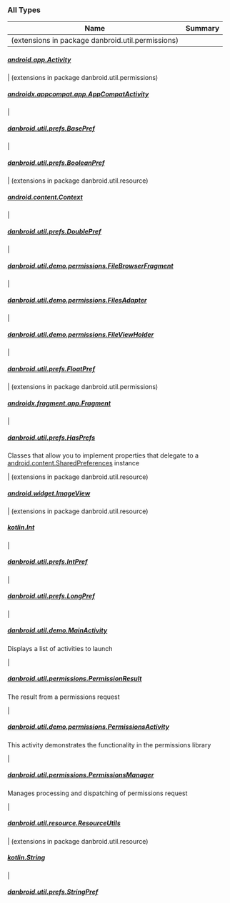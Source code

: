 

### All Types

| Name | Summary |
|---|---|
| (extensions in package danbroid.util.permissions)

##### [android.app.Activity](../danbroid.util.permissions/android.app.-activity/index.md)


| (extensions in package danbroid.util.permissions)

##### [androidx.appcompat.app.AppCompatActivity](../danbroid.util.permissions/androidx.appcompat.app.-app-compat-activity/index.md)


|

##### [danbroid.util.prefs.BasePref](../danbroid.util.prefs/-base-pref/index.md)


|

##### [danbroid.util.prefs.BooleanPref](../danbroid.util.prefs/-boolean-pref/index.md)


| (extensions in package danbroid.util.resource)

##### [android.content.Context](../danbroid.util.resource/android.content.-context/index.md)


|

##### [danbroid.util.prefs.DoublePref](../danbroid.util.prefs/-double-pref/index.md)


|

##### [danbroid.util.demo.permissions.FileBrowserFragment](../danbroid.util.demo.permissions/-file-browser-fragment/index.md)


|

##### [danbroid.util.demo.permissions.FilesAdapter](../danbroid.util.demo.permissions/-files-adapter/index.md)


|

##### [danbroid.util.demo.permissions.FileViewHolder](../danbroid.util.demo.permissions/-file-view-holder/index.md)


|

##### [danbroid.util.prefs.FloatPref](../danbroid.util.prefs/-float-pref/index.md)


| (extensions in package danbroid.util.permissions)

##### [androidx.fragment.app.Fragment](../danbroid.util.permissions/androidx.fragment.app.-fragment/index.md)


|

##### [danbroid.util.prefs.HasPrefs](../danbroid.util.prefs/-has-prefs/index.md)

Classes that allow you to implement properties that delegate to a [android.content.SharedPreferences](#) instance


| (extensions in package danbroid.util.resource)

##### [android.widget.ImageView](../danbroid.util.resource/android.widget.-image-view/index.md)


| (extensions in package danbroid.util.resource)

##### [kotlin.Int](../danbroid.util.resource/kotlin.-int/index.md)


|

##### [danbroid.util.prefs.IntPref](../danbroid.util.prefs/-int-pref/index.md)


|

##### [danbroid.util.prefs.LongPref](../danbroid.util.prefs/-long-pref/index.md)


|

##### [danbroid.util.demo.MainActivity](../danbroid.util.demo/-main-activity/index.md)

Displays a list of activities to launch


|

##### [danbroid.util.permissions.PermissionResult](../danbroid.util.permissions/-permission-result/index.md)

The result from a permissions request


|

##### [danbroid.util.demo.permissions.PermissionsActivity](../danbroid.util.demo.permissions/-permissions-activity/index.md)

This activity demonstrates the functionality in the permissions library


|

##### [danbroid.util.permissions.PermissionsManager](../danbroid.util.permissions/-permissions-manager/index.md)

Manages processing and dispatching of permissions request


|

##### [danbroid.util.resource.ResourceUtils](../danbroid.util.resource/-resource-utils/index.md)


| (extensions in package danbroid.util.resource)

##### [kotlin.String](../danbroid.util.resource/kotlin.-string/index.md)


|

##### [danbroid.util.prefs.StringPref](../danbroid.util.prefs/-string-pref/index.md)


